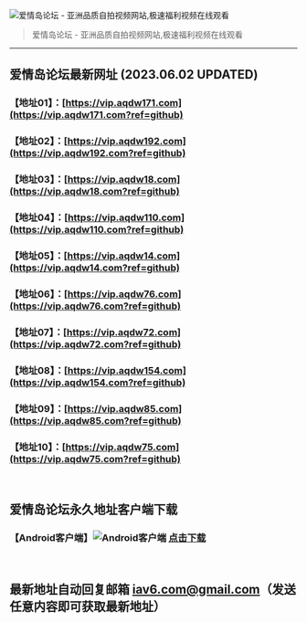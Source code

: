 ![爱情岛论坛 - 亚洲品质自拍视频网站,极速福利视频在线观看](http://ww1.sinaimg.cn/large/007drMcOgy1g5i6x3ua0xj30eg0393yo.jpg)
> 爱情岛论坛 - 亚洲品质自拍视频网站,极速福利视频在线观看

---

## 爱情岛论坛最新网址 (2023.06.02 UPDATED)
### 【地址01】：[https://vip.aqdw171.com](https://vip.aqdw171.com?ref=github)
### 【地址02】：[https://vip.aqdw192.com](https://vip.aqdw192.com?ref=github)
### 【地址03】：[https://vip.aqdw18.com](https://vip.aqdw18.com?ref=github)
### 【地址04】：[https://vip.aqdw110.com](https://vip.aqdw110.com?ref=github)
### 【地址05】：[https://vip.aqdw14.com](https://vip.aqdw14.com?ref=github)
### 【地址06】：[https://vip.aqdw76.com](https://vip.aqdw76.com?ref=github)
### 【地址07】：[https://vip.aqdw72.com](https://vip.aqdw72.com?ref=github)
### 【地址08】：[https://vip.aqdw154.com](https://vip.aqdw154.com?ref=github)
### 【地址09】：[https://vip.aqdw85.com](https://vip.aqdw85.com?ref=github)
### 【地址10】：[https://vip.aqdw75.com](https://vip.aqdw75.com?ref=github)
<br>

## 爱情岛论坛永久地址客户端下载
### 【Android客户端】![Android客户端](https://ww1.sinaimg.cn/large/007drMcOgy1fzljgv278jj300f00ia9t.jpg) [点击下载](https://app.aqdlt.app/v1/aqdlt_android_0828.apk)

<br>

## 最新地址自动回复邮箱 [iav6.com@gmail.com](mailto:iav6.com@gmail.com)（发送任意内容即可获取最新地址）
